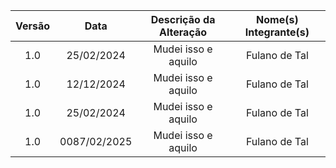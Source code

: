 | Versão | Data | Descrição da Alteração | Nome(s) Integrante(s) |
| :----: | :--: | :--------------------: | :-------------------: |
| 1.0 | 25/02/2024 | Mudei isso e aquilo | Fulano de Tal |
| 1.0 | 12/12/2024 | Mudei isso e aquilo | Fulano de Tal |
| 1.0 | 25/02/2024 | Mudei isso e aquilo | Fulano de Tal |
| 1.0 | 0087/02/2025 | Mudei isso e aquilo | Fulano de Tal |